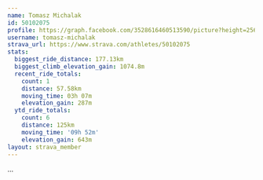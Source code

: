 ```yaml
---
name: Tomasz Michalak
id: 50102075
profile: https://graph.facebook.com/3528616460513590/picture?height=256&width=256
username: tomasz-michalak
strava_url: https://www.strava.com/athletes/50102075
stats:
  biggest_ride_distance: 177.13km
  biggest_climb_elevation_gain: 1074.8m
  recent_ride_totals:
    count: 1
    distance: 57.58km
    moving_time: 03h 07m
    elevation_gain: 287m
  ytd_ride_totals:
    count: 6
    distance: 125km
    moving_time: '09h 52m'
    elevation_gain: 643m
layout: strava_member
--- 
```

...
